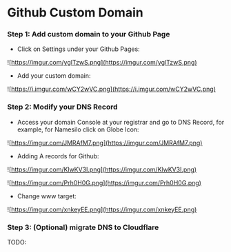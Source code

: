 
# Github Custom Domain


### Step 1: Add custom domain to your Github Page

- Click on Settings under your Github Pages:

![https://imgur.com/yglTzwS.png](https://imgur.com/yglTzwS.png)
                    
- Add your custom domain:

![https://i.imgur.com/wCY2wVC.png](https://i.imgur.com/wCY2wVC.png)
                    

### Step 2: Modify your DNS Record

- Access your domain Console at your registrar and go to DNS Record, for example, for Namesilo click on Globe Icon:

![https://imgur.com/JMRAfM7.png](https://imgur.com/JMRAfM7.png)
                    
- Adding A records for Github:

![https://imgur.com/KlwKV3I.png](https://imgur.com/KlwKV3I.png)
                    
![https://imgur.com/Prh0H0G.png](https://imgur.com/Prh0H0G.png)
                    
- Change www target:

![https://imgur.com/xnkeyEE.png](https://imgur.com/xnkeyEE.png)
                    

### Step 3: (Optional) migrate DNS to Cloudflare

TODO:
